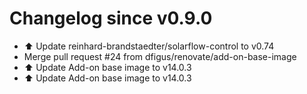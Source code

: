 # Changelog since v0.9.0
- ⬆️ Update reinhard-brandstaedter/solarflow-control to v0.74 
- Merge pull request #24 from dfigus/renovate/add-on-base-image 
- ⬆️ Update Add-on base image to v14.0.3 
- ⬆️ Update Add-on base image to v14.0.3 
